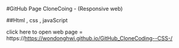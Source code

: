 #GitHub Page CloneCoing - (Responsive web)

##Html , css , javaScript

click here to open web page = https://https://wondonghwi.github.io/GitHub_CloneCoding--CSS-/
